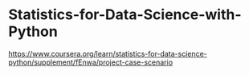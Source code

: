 # Statistics-for-Data-Science-with-Python

https://www.coursera.org/learn/statistics-for-data-science-python/supplement/fEnwa/project-case-scenario
